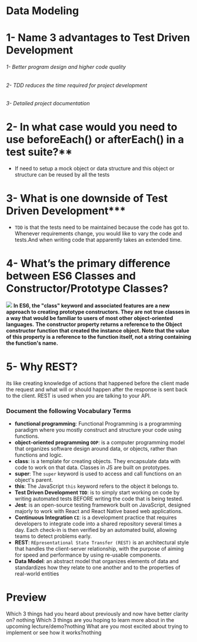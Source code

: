 #  Data Modeling

# 1- Name 3 advantages to Test Driven Development

###### 1- Better program design and higher code quality
###### 2- TDD reduces the time required for project development
###### 3- Detailed project documentation

# 2- In what case would you need to use beforeEach() or afterEach() in a test suite?**

* If need to setup a mock object or data structure and this object or structure can be reused by all the tests


# 3- What is one downside of Test Driven Development***

-  `TDD` is that the tests need to be maintained because the code has got to. Whenever requirements change, you would like to vary the code and tests.And when writing code that apparently takes an extended time.

# 4- What’s the primary difference between ES6 Classes and Constructor/Prototype Classes?
![](https://uploads.toptal.io/blog/image/127573/toptal-blog-image-1542708811909-a533d5549d057d9b766593a7f018a22a.png)
**In ES6, the "class" keyword and associated features are a new approach to creating prototype constructors. They are not true classes in a way that would be familiar to users of most other object-oriented languages.**
**The constructor property returns a reference to the Object constructor function that created the instance object. Note that the value of this property is a reference to the function itself, not a string containing the function's name.**


# 5- Why REST?

its like creating knowledge of actions that happened before the client made the request and what will or should happen after the response is sent back to the client. REST is used when you are talking to your API.



### **Document the following Vocabulary Terms**

- **functional programming**: Functional Programming is a programming paradigm where you mostly construct and structure your code using functions. 
- **object-oriented programming `OOP`**: is a computer programming model that organizes software design around data, or objects, rather than functions and logic. 
- **class**:  is a template for creating objects. They encapsulate data with code to work on that data. Classes in JS are built on prototypes.
- **super**: The `super` keyword is used to access and call functions on an object's parent.
- **this**: The JavaScript `this` keyword refers to the object it belongs to.
- **Test Driven Development `TDD`**: is to simply start working on code by writing automated tests BEFORE writing the code that is being tested.
- **Jest**: is an open-source testing framework built on JavaScript, designed majorly to work with React and React Native based web applications.
- **Continuous Integration `CI`**: is a development practice that requires developers to integrate code into a shared repository several times a day. Each check-in is then verified by an automated build, allowing teams to detect problems early.
- **REST**: `REpresentational State Transfer (REST)` is an architectural style that handles the client-server relationship, with the purpose of aiming for speed and performance by using re-usable components.
- **Data Model**: an abstract model that organizes elements of data and standardizes how they relate to one another and to the properties of real-world entities


# Preview

Which 3 things had you heard about previously and now have better clarity on? nothing
Which 3 things are you hoping to learn more about in the upcoming lecture/demo?nothing
What are you most excited about trying to implement or see how it works?nothing